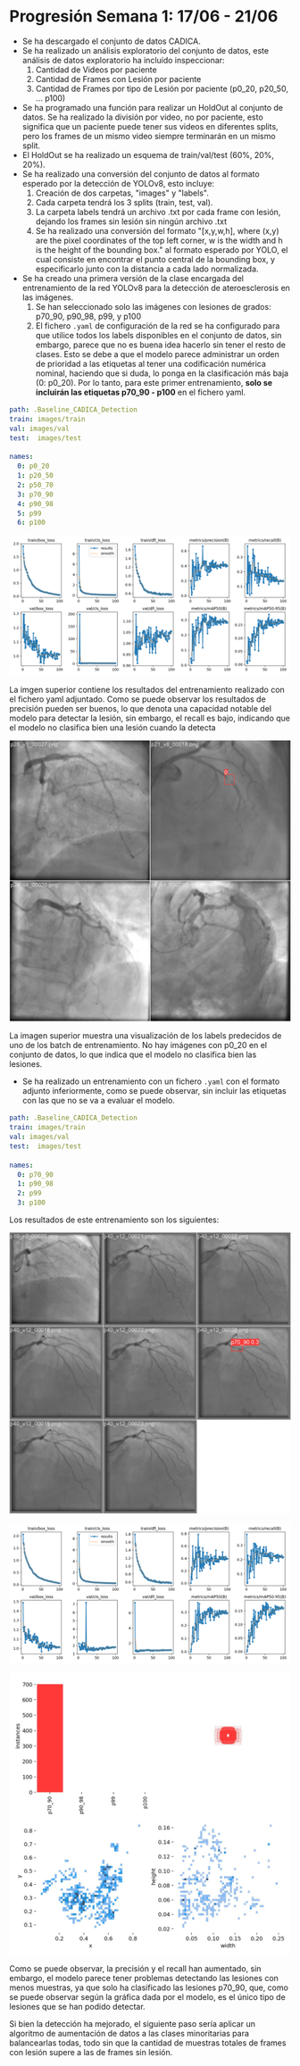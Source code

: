 
# Progresión Semana 1: 17/06 - 21/06

- Se ha descargado el conjunto de datos CADICA.
- Se ha realizado un análisis exploratorio del conjunto de datos, este análisis de datos exploratorio ha incluído inspeccionar:
    1. Cantidad de Videos por paciente
    2. Cantidad de Frames con Lesión por paciente
    3. Cantidad de Frames por tipo de Lesión por paciente (p0_20, p20_50, ... p100)
- Se ha programado una función para realizar un HoldOut al conjunto de datos. Se ha realizado la división por video, no por paciente,
  esto significa que un paciente puede tener sus videos en diferentes splits, pero los frames de un mismo video siempre terminarán en
  un mismo split.
- El HoldOut se ha realizado un esquema de train/val/test (60%, 20%, 20%).
- Se ha realizado una conversión del conjunto de datos al formato esperado por la detección de YOLOv8, esto incluye:
    1. Creación de dos carpetas, "images" y "labels".
    2. Cada carpeta tendrá los 3 splits (train, test, val).
    3. La carpeta labels tendrá un archivo .txt por cada frame con lesión, dejando los frames sin lesión sin ningún archivo .txt
    4. Se ha realizado una conversión del formato "[x,y,w,h], where (x,y) are the pixel coordinates of the top left corner, w is
    the width and h is the height of the bounding box." al formato esperado por YOLO, el cual consiste en encontrar el punto central
    de la bounding box, y especificarlo junto con la distancia a cada lado normalizada.
- Se ha creado una primera versión de la clase encargada del entrenamiento de la red YOLOv8 para la detección de ateroesclerosis en las
  imágenes.
    1. Se han seleccionado solo las imágenes con lesiones de grados: p70_90, p90_98, p99, y p100
    2. El fichero `.yaml` de configuración de la red se ha configurado para que utilice todos los labels disponibles en el conjunto de datos, sin embargo, parece que no es buena idea hacerlo sin tener el resto de clases. Esto se debe a que el modelo parece administrar un orden de prioridad a las etiquetas al tener una codificación numérica nominal, haciendo que si duda, lo ponga en la clasificación más baja (0: p0_20). Por lo tanto, para este primer entrenamiento, **solo se incluirán las etiquetas p70_90 - p100** en el fichero yaml. 

```yaml
path: .Baseline_CADICA_Detection
train: images/train  
val: images/val  
test:  images/test

names:
  0: p0_20
  1: p20_50
  2: p50_70
  3: p70_90
  4: p90_98
  5: p99
  6: p100
```

![Figura 1](figures/results.png)

La imgen superior contiene los resultados del entrenamiento realizado con el fichero yaml adjuntado. Como se puede observar los resultados de precisión pueden ser buenos, lo que denota una capacidad notable del modelo para detectar la lesión, sin embargo, el recall es bajo, indicando que el modelo no clasifica bien una lesión cuando la detecta

![Figura 2](figures/train_batch1.jpg)

La imagen superior muestra una visualización de los labels predecidos de uno de los batch de entrenamiento. No hay imágenes con p0_20 en el conjunto de datos, lo que indica que el modelo no clasifica bien las lesiones.

- Se ha realizado un entrenamiento con un fichero `.yaml` con el formato adjunto inferiormente, como se puede observar, sin incluir las etiquetas con las que no se va a evaluar el modelo.

```yaml
path: .Baseline_CADICA_Detection
train: images/train  
val: images/val  
test:  images/test

names:
  0: p70_90
  1: p90_98
  2: p99
  3: p100
```

Los resultados de este entrenamiento son los siguientes:

![Figura 3](../data/results/week1/baseline_reduced_labels/val_batch0_pred.jpg)

![Figura 4](../data/results/week1/baseline_reduced_labels/results.png)

![Figura 5](../data/results/week1/baseline_reduced_labels/labels.jpg)


Como se puede observar, la precisión y el recall han aumentado, sin embargo, el modelo parece tener problemas detectando las lesiones con menos muestras, ya que solo ha clasificado las lesiones p70_90, que, como se puede observar según la gráfica dada por el modelo, es el único tipo de lesiones que se han podido detectar. 

Si bien la detección ha mejorado, el siguiente paso sería aplicar un algoritmo de aumentación de datos a las clases minoritarias para balancearlas todas, todo sin que la cantidad de muestras totales de frames con lesión supere a las de frames sin lesión. 